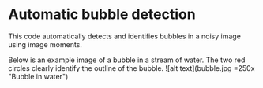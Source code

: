 # Automatic bubble detection
This code automatically detects and identifies bubbles in a noisy image using image moments.

Below is an example image of a bubble in a stream of water. The two red circles clearly identify the outline of the bubble.
![alt text](bubble.jpg =250x "Bubble in water")
